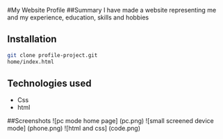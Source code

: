 
#My Website Profile
##Summary
I have made a website representing me and my experience, education, skills and hobbies
## Installation
```bash
git clone profile-project.git
home/index.html
```
## Technologies used

* Css
* html

##Screenshots
![pc mode home page] (pc.png)
![small screened device mode] (phone.png)
![html and css] (code.png)


